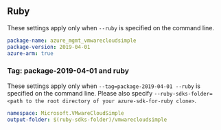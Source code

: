 ## Ruby

These settings apply only when `--ruby` is specified on the command line.

```yaml
package-name: azure_mgmt_vmwarecloudsimple
package-version: 2019-04-01
azure-arm: true
```

### Tag: package-2019-04-01 and ruby

These settings apply only when `--tag=package-2019-04-01 --ruby` is specified on the command line.
Please also specify `--ruby-sdks-folder=<path to the root directory of your azure-sdk-for-ruby clone>`.

```yaml $(tag) == 'package-2019-04-01' && $(ruby)
namespace: Microsoft.VMwareCloudSimple
output-folder: $(ruby-sdks-folder)/vmwarecloudsimple
```
